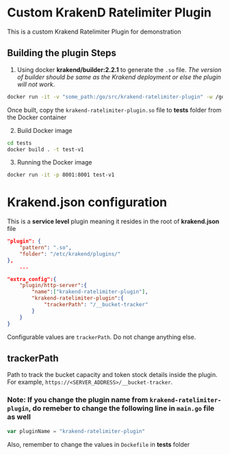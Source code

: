 # Custom KrakenD Ratelimiter Plugin

This is a custom Krakend Ratelimiter Plugin for demonstration

## Building the plugin Steps

1. Using docker **krakend/builder:2.2.1** to generate the `.so` file. _The version of builder should be same as the Krakend deployment or else the plugin will not work_.

```sh
docker run -it -v "some_path:/go/src/krakend-ratelimiter-plugin" -w /go/src/krakend-ratelimiter-plugin krakend/builder:2.2.1 go build -buildmode=plugin -o krakend-ratelimiter-plugin.so .

```

Once built, copy the `krakend-ratelimiter-plugin.so` file to **tests** folder from the Docker container

2. Build Docker image

```sh
cd tests
docker build . -t test-v1
```

3. Running the Docker image

```sh
docker run -it -p 8001:8001 test-v1
```

# Krakend.json configuration

This is a **service level** plugin meaning it resides in the root of **krakend.json** file

```json
"plugin": {
    "pattern": ".so",
    "folder": "/etc/krakend/plugins/"
},
    ...

"extra_config":{
    "plugin/http-server":{
        "name":["krakend-ratelimiter-plugin"],
        "krakend-ratelimiter-plugin":{
            "trackerPath": "/__bucket-tracker"
        }
    }
}
```

Configurable values are `trackerPath`. Do not change anything else.

## trackerPath

Path to track the bucket capacity and token stock details inside the plugin. For example, `https://<SERVER_ADDRESS>/__bucket-tracker`.

### Note: If you change the plugin name from `krakend-ratelimiter-plugin`, do remeber to change the following line in `main.go` file as well

```go
var pluginName = "krakend-ratelimiter-plugin"
```

Also, remember to change the values in `Dockefile` in **tests** folder
